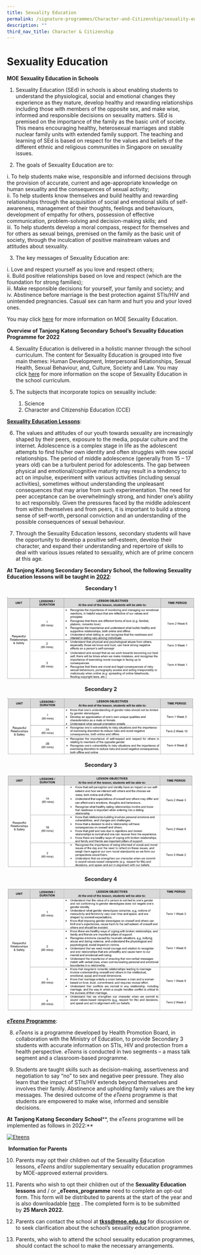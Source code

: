 ```yaml
---
title: Sexuality Education
permalink: /signature-programmes/Character-and-Citizenship/sexuality-education/
description: ""
third_nav_title: Character & Citizenship
---
```

# Sexuality Education
**MOE** **Sexuality Education in Schools**

1.  Sexuality Education (SEd) in schools is about enabling students to understand the physiological, social and emotional changes they experience as they mature, develop healthy and rewarding relationships including those with members of the opposite sex, and make wise, informed and responsible decisions on sexuality matters. SEd is premised on the importance of the family as the basic unit of society. This means encouraging healthy, heterosexual marriages and stable nuclear family units with extended family support. The teaching and learning of SEd is based on respect for the values and beliefs of the different ethnic and religious communities in Singapore on sexuality issues.

2.  The goals of Sexuality Education are to:

i.  To help students make wise, responsible and informed decisions through the provision of accurate, current and age-appropriate knowledge on human sexuality and the consequences of sexual activity;   
ii.  To help students know themselves and build healthy and rewarding relationships through the acquisition of social and emotional skills of self-awareness, management of their thoughts, feelings and behaviours, development of empathy for others, possession of effective communication, problem-solving and decision-making skills; and  
iii.  To help students develop a moral compass, respect for themselves and for others as sexual beings, premised on the family as the basic unit of society, through the inculcation of positive mainstream values and attitudes about sexuality.

3.  The key messages of Sexuality Education are:

i.  Love and respect yourself as you love and respect others;  
ii.  Build positive relationships based on love and respect (which are the foundation for strong families);  
iii.  Make responsible decisions for yourself, your family and society; and  
iv.  Abstinence before marriage is the best protection against STIs/HIV and unintended pregnancies. Casual sex can harm and hurt you and your loved ones.

You may click <a href="https://www.moe.gov.sg/programmes/sexuality-education" target="_blank">here</a> for more information on MOE Sexuality Education.

**Overview of Tanjong Katong Secondary** **School’s** **Sexuality Education Programme for 2022**

4.  Sexuality Education is delivered in a holistic manner through the school curriculum. The content for Sexuality Education is grouped into five main themes: Human Development, Interpersonal Relationships, Sexual Health, Sexual Behaviour, and, Culture, Society and Law. You may click <a href="https://www.moe.gov.sg/programmes/sexuality-education/scope-and-teaching-approach" target="_blank">here</a> for more information on the scope of Sexuality Education in the school curriculum.

5.  The subjects that incorporate topics on sexuality include:
    1.  Science
    2.  Character and Citizenship Education (CCE)

<b><u>Sexuality Education Lessons</u></b>:

6.  The values and attitudes of our youth towards sexuality are increasingly shaped by their peers, exposure to the media, popular culture and the internet. Adolescence is a complex stage in life as the adolescent attempts to find his/her own identity and often struggles with new social relationships. The period of middle adolescence (generally from 15 – 17 years old) can be a turbulent period for adolescents. The gap between physical and emotional/cognitive maturity may result in a tendency to act on impulse, experiment with various activities (including sexual activities), sometimes without understanding the unpleasant consequences that may arise from such experimentation. The need for peer acceptance can be overwhelmingly strong, and hinder one’s ability to act responsibly. Given the pressures faced by the middle adolescent from within themselves and from peers, it is important to build a strong sense of self-worth, personal conviction and an understanding of the possible consequences of sexual behaviour.

7.  Through the Sexuality Education lessons, secondary students will have the opportunity to develop a positive self-esteem, develop their character, and expand their understanding and repertoire of skills to deal with various issues related to sexuality, which are of prime concern at this age.

**At Tanjong Katong Secondary Secondary School, the following Sexuality Education lessons will be taught in** <u><b>2022</b></u>:

<p style="text-align: center;"><b>Secondary 1</b></p>

<a href="/images/Signature%20Programmes/Sec-1-1.jpg" target = "_blank"> <img src="/images/Signature%20Programmes/Sec-1-1.jpg"></a>


<p style="text-align: center;"><b>Secondary 2</b></p>

<a href="/images/Signature%20Programmes/Sec-2.jpg" target = "_blank"> <img src="/images/Signature%20Programmes/Sec-2.jpg"></a>

<p style="text-align: center;"><b>Secondary 3</b></p>

<a href="/images/Signature%20Programmes/Sec-3-1.jpg" target = "_blank"> <img src="/images/Signature%20Programmes/Sec-3-1.jpg"></a>

<p style="text-align: center;"><b>Secondary 4</b></p>

<a href="/images/Signature%20Programmes/Sec-4-1.jpg" target = "_blank"> <img src="/images/Signature%20Programmes/Sec-4-1.jpg"></a>

<u><b><i>eTeens</i> Programme</b></u>:

8.  _eTeens_ is a programme developed by Health Promotion Board, in collaboration with the Ministry of Education, to provide Secondary 3 students with accurate information on STIs, HIV and protection from a health perspective. _eTeens_ is conducted in two segments – a mass talk segment and a classroom-based programme.

9.  Students are taught skills such as decision-making, assertiveness and negotiation to say “no” to sex and negative peer pressure. They also learn that the impact of STIs/HIV extends beyond themselves and involves their family. Abstinence and upholding family values are the key messages. The desired outcome of the _eTeens_ programme is that students are empowered to make wise, informed and sensible decisions.

**At** **Tanjong Katong Secondary** **School****, the _eTeens_ programme will be implemented as follows in 2022:**

[![Eteens](https://tanjongkatongsec.moe.edu.sg/wp-content/uploads/2022/01/eteens-1024x251.jpg)](https://tanjongkatongsec.moe.edu.sg/wp-content/uploads/2022/01/eteens.jpg)

 **Information for Parents**

10.  Parents may opt their children out of the Sexuality Education lessons, _eTeens_ and/or supplementary sexuality education programmes by MOE-approved external providers.

11.  Parents who wish to opt their children out of the **Sexuality Education lessons** and / or **_eTeens_programme** need to complete an opt-out form. This form will be distributed to parents at the start of the year and is also downloadable [here](https://form.gov.sg/61d910ccf46e8700127b89c2) . The completed form is to be submitted by **25 March 2022.**

12.  Parents can contact the school at **tkss@moe.edu.sg** for discussion or to seek clarification about the school’s sexuality education programme.

13.  Parents, who wish to attend the school sexuality education programmes, should contact the school to make the necessary arrangements.